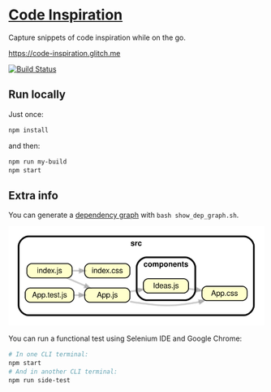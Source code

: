 # [Code Inspiration](https://code-inspiration.glitch.me)

Capture snippets of code inspiration while on the go.

<https://code-inspiration.glitch.me>

[![Build Status](https://travis-ci.org/hchiam/code-inspiration.svg?branch=master)](https://travis-ci.org/hchiam/code-inspiration)

## Run locally

Just once:

```bash
npm install
```

and then:

```bash
npm run my-build
npm start
```

## Extra info

You can generate a [dependency graph](https://github.com/hchiam/learning-dependency-cruiser) with `bash show_dep_graph.sh`.

![Dependency graph.](https://github.com/hchiam/code-inspiration/blob/master/dependencygraph.svg)

You can run a functional test using Selenium IDE and Google Chrome:

```bash
# In one CLI terminal:
npm start
# And in another CLI terminal:
npm run side-test
```
